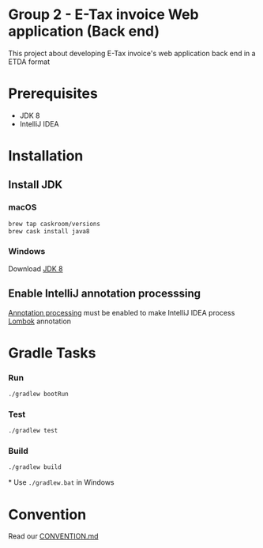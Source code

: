 # Group 2 - E-Tax invoice Web application (Back end)
This project about developing E-Tax invoice's web application back end in a ETDA format

# Prerequisites
- JDK 8
- IntelliJ IDEA

# Installation

## Install JDK

### macOS
``` bash
brew tap caskroom/versions
brew cask install java8
```

### Windows
Download [JDK 8](http://www.oracle.com/technetwork/java/javase/downloads/jdk8-downloads-2133151.html)

## Enable IntelliJ annotation processsing
[Annotation processing](https://www.jetbrains.com/help/idea/configuring-annotation-processing.html) must be enabled to make IntelliJ IDEA process [Lombok](https://projectlombok.org) annotation

# Gradle Tasks

### Run
``` bash
./gradlew bootRun
```

### Test
``` bash
./gradlew test
```

### Build
``` bash
./gradlew build
```

\* Use `./gradlew.bat` in Windows

# Convention
Read our [CONVENTION.md](https://github.com/it-kmitl-2018/group2-backend/blob/develop/CONVENTION.md) 

